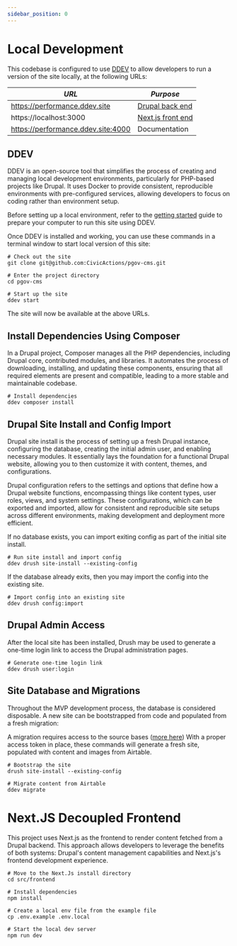 ```yaml
---
sidebar_position: 0
---
```


# Local Development


This codebase is configured to use [DDEV](https://ddev.com/) to allow developers
to run a version of the site locally, at the following URLs:

| *URL*                              | *Purpose*
|------------------------------------| ------------------
| https://performance.ddev.site      | [Drupal back end](../back-end)
| https://localhost:3000             | [Next.js front end](../front-end)
| https://performance.ddev.site:4000 | Documentation

## DDEV

DDEV is an open-source tool that simplifies the process of creating and managing local development environments, particularly for PHP-based projects like Drupal. It uses Docker to provide consistent, reproducible environments with pre-configured services, allowing developers to focus on coding rather than environment setup.

Before setting up a local environment, refer to the
[getting started](https://ddev.readthedocs.io/en/stable/) guide to prepare your
computer to run this site using DDEV.

Once DDEV is installed and working, you can use these commands in a terminal
window to start local version of this site:

```shell
# Check out the site
git clone git@github.com:CivicActions/pgov-cms.git

# Enter the project directory
cd pgov-cms

# Start up the site
ddev start
```

The site will now be available at the above URLs.

## Install Dependencies Using Composer

In a Drupal project, Composer manages all the PHP dependencies, including Drupal core, contributed modules, and libraries. It automates the process of downloading, installing, and updating these components, ensuring that all required elements are present and compatible, leading to a more stable and maintainable codebase.

```shell
# Install dependencies
ddev composer install
```

## Drupal Site Install and Config Import

Drupal site install is the process of setting up a fresh Drupal instance, configuring the database, creating the initial admin user, and enabling necessary modules. It essentially lays the foundation for a functional Drupal website, allowing you to then customize it with content, themes, and configurations.

Drupal configuration refers to the settings and options that define how a Drupal website functions, encompassing things like content types, user roles, views, and system settings. These configurations, which can be exported and imported, allow for consistent and reproducible site setups across different environments, making development and deployment more efficient. 

If no database exists, you can import exiting config as part of the initial site install.

```shell
# Run site install and import config
ddev drush site-install --existing-config
```

If the database already exits, then you may import the config into the existing site.

```shell
# Import config into an existing site
ddev drush config:import
```

## Drupal Admin Access

After the local site has been installed, Drush may be used to generate a one-time login link to access the Drupal administration pages. 

```shell
# Generate one-time login link
ddev drush user:login
```

## Site Database and Migrations

Throughout the MVP development process, the database is considered disposable.
A new site can be bootstrapped from code and populated from a fresh migration:

A migration requires access to the source bases ([more here](../back-end/airtable))
With a proper access token in place, these commands will generate a fresh site,
populated with content and images from Airtable.

```shell
# Bootstrap the site
drush site-install --existing-config

# Migrate content from Airtable
ddev migrate
```

# Next.JS Decoupled Frontend

This project uses Next.js as the frontend to render content fetched from a Drupal backend. This approach allows developers to leverage the benefits of both systems: Drupal's content management capabilities and Next.js's frontend development experience.

```shell
# Move to the Next.Js install directory
cd src/frontend

# Install dependencies
npm install

# Create a local env file from the example file
cp .env.example .env.local

# Start the local dev server
npm run dev
```
